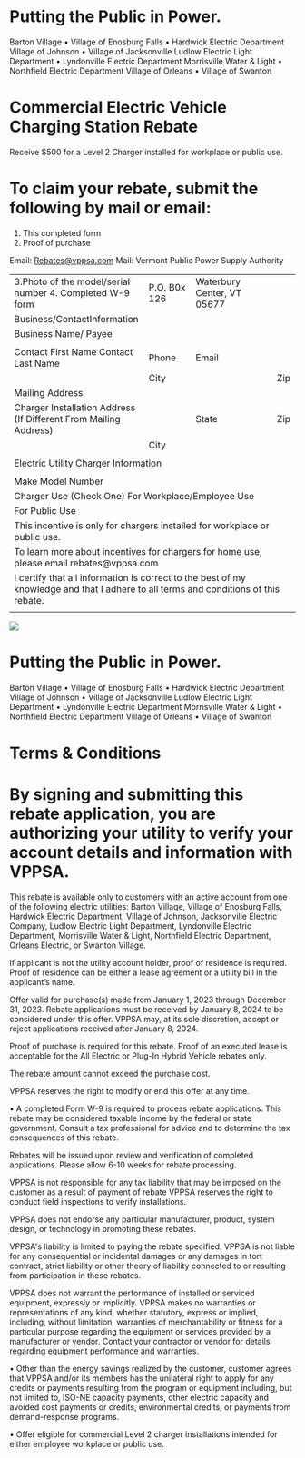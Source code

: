 # Putting the Public in Power.  

Barton Village $\bullet$ Village of Enosburg Falls • Hardwick Electric Department Village of Johnson $\bullet$ Village of Jacksonville Ludlow Electric Light Department • Lyndonville Electric Department Morrisville Water & Light • Northfield Electric Department Village of Orleans $\bullet$ Village of Swanton  

# Commercial Electric Vehicle Charging Station Rebate  

Receive $\$500$ for a Level 2 Charger installed for workplace or public use.  

# To claim your rebate, submit the following by mail or email:  

1. This completed form   
2. Proof of purchase  

Email:   Rebates@vppsa.com Mail: Vermont Public Power Supply Authority  

<html><body><table><tr><td>3.Photo of the model/serial number 4. Completed W-9 form</td><td>P.O. B0x 126</td><td>Waterbury Center, VT 05677</td><td></td></tr><tr><td colspan="4">Business/ContactInformation</td></tr><tr><td colspan="4">Business Name/ Payee</td></tr><tr><td colspan="4"></td></tr><tr><td>Contact First Name Contact Last Name</td><td>Phone</td><td>Email</td><td></td></tr><tr><td></td><td>City</td><td></td><td>Zip</td></tr><tr><td colspan="4">Mailing Address</td></tr><tr><td>Charger Installation Address (If Different From Mailing Address)</td><td></td><td>State</td><td>Zip</td></tr><tr><td></td><td>City</td><td></td><td></td></tr><tr><td colspan="4"></td></tr><tr><td colspan="4">Electric Utility Charger Information</td></tr><tr><td colspan="4"></td></tr><tr><td colspan="4">Make Model Number</td></tr><tr><td colspan="4">Charger Use (Check One) For Workplace/Employee Use</td></tr><tr><td colspan="4">For Public Use</td></tr><tr><td colspan="4">This incentive is only for chargers installed for workplace or public use.</td></tr><tr><td colspan="4">To learn more about incentives for chargers for home use, please email rebates@vppsa.com</td></tr><tr><td colspan="4">I certify that all information is correct to the best of my knowledge and that I adhere to all terms and conditions of this rebate.</td></tr><tr><td colspan="4"></td></tr></table></body></html>  

![](images/c8a6249c4bc1398c80bdb8bc01bfbc90963f035a78a77bc92756e2dc4e68bdaa.jpg)  

# Putting the Public in Power.  

Barton Village $\bullet$ Village of Enosburg Falls • Hardwick Electric Department Village of Johnson $\bullet$ Village of Jacksonville Ludlow Electric Light Department • Lyndonville Electric Department Morrisville Water & Light • Northfield Electric Department Village of Orleans $\bullet$ Village of Swanton  

# Terms & Conditions  

# By signing and submitting this rebate application, you are authorizing your utility to verify your account details and information with VPPSA.  

This rebate is available only to customers with an active account from one of the following electric utilities: Barton Village, Village of Enosburg Falls, Hardwick Electric Department, Village of Johnson, Jacksonville Electric Company, Ludlow Electric Light Department, Lyndonville Electric Department, Morrisville Water & Light, Northfield Electric Department, Orleans Electric, or Swanton Village.  

If applicant is not the utility account holder, proof of residence is required. Proof of residence can be either a lease agreement or a utility bill in the applicant’s name.  

Offer valid for purchase(s) made from January 1, 2023 through December 31, 2023.  Rebate applications must be received by January 8, 2024 to be considered under this offer. VPPSA may, at its sole discretion, accept or reject applications received after January 8, 2024.  

Proof of purchase is required for this rebate. Proof of an executed lease is acceptable for the All Electric or Plug-In Hybrid Vehicle rebates only.  

The rebate amount cannot exceed the purchase cost.  

VPPSA reserves the right to modify or end this offer at any time.  

• A completed Form W-9 is required to process rebate applications. This rebate may be considered taxable income by the federal or state government. Consult a tax professional for advice and to determine the tax consequences of this rebate.  

Rebates will be issued upon review and verification of completed applications. Please allow 6-10 weeks for rebate processing.  

VPPSA is not responsible for any tax liability that may be imposed on the customer as a result of payment of rebate VPPSA reserves the right to conduct field inspections to verify installations.  

VPPSA does not endorse any particular manufacturer, product, system design, or technology in promoting these rebates.  

VPPSA's liability is limited to paying the rebate specified. VPPSA is not liable for any consequential or incidental damages or any damages in tort contract, strict liability or other theory of liability connected to or resulting from participation in these rebates.  

VPPSA does not warrant the performance of installed or serviced equipment, expressly or implicitly. VPPSA makes no warranties or representations of any kind, whether statutory, express or implied, including, without limitation, warranties of merchantability or fitness for a particular purpose regarding the equipment or services provided by a manufacturer or vendor. Contact your contractor or vendor for details regarding equipment performance and warranties.  

• Other than the energy savings realized by the customer, customer agrees that VPPSA and/or its members has the unilateral right to apply for any credits or payments resulting from the program or equipment including, but not limited to, ISO-NE capacity payments, other electric capacity and avoided cost payments or credits, environmental credits, or payments from demand-response programs.  

• Offer eligible for commercial Level 2 charger installations intended for either employee workplace or public use.  